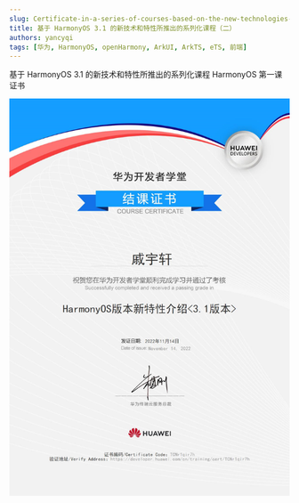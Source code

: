 ```yaml
---
slug: Certificate-in-a-series-of-courses-based-on-the-new-technologies-and-features-of-HarmonyOS3.1-02
title: 基于 HarmonyOS 3.1 的新技术和特性所推出的系列化课程（二）
authors: yancyqi
tags: [华为, HarmonyOS, openHarmony, ArkUI, ArkTS, eTS, 前端]
---
```


基于 HarmonyOS 3.1 的新技术和特性所推出的系列化课程 HarmonyOS 第一课 证书

<!--truncate-->

![](./Certificate-in-a-series-of-courses-based-on-the-new-technologies-and-features-of-HarmonyOS3.1-09.png)